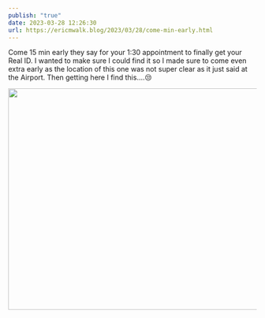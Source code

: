 ```yaml
---
publish: "true"
date: 2023-03-28 12:26:30
url: https://ericmwalk.blog/2023/03/28/come-min-early.html
---
```


Come 15 min early they say for your 1:30 appointment to finally get your Real ID. I wanted to make sure I could find it so I made sure to come even extra early as the location of this one was not super clear as it just said at the Airport. Then getting here I find this….😒


<img src="uploads/2023/bea9393925.jpg" width="600" height="450" alt="">